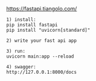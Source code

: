 https://fastapi.tiangolo.com/

```
1) install:
pip install fastapi
pip install "uvicorn[standard]"

2) write your fast api app

3) run:
uvicorn main:app --reload

4) swagger:
http://127.0.0.1:8000/docs
```